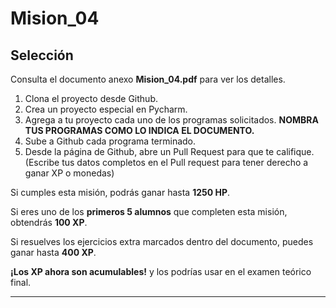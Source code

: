 # Mision_04

## Selección

Consulta el documento anexo **Mision_04.pdf** para ver los detalles.

1. Clona el proyecto desde Github.
2. Crea un proyecto especial en Pycharm.
3. Agrega a tu proyecto cada uno de los programas solicitados. **NOMBRA TUS PROGRAMAS COMO LO INDICA EL DOCUMENTO.**
4. Sube a Github cada programa terminado.
5. Desde la página de Github, abre un Pull Request para que te califique. (Escribe tus datos completos en el Pull request para tener derecho a ganar XP o monedas)

Si cumples esta misión, podrás ganar hasta **1250 HP**.

Si eres uno de los **primeros 5 alumnos** que completen esta misión, obtendrás **100 XP**.

Si resuelves los ejercicios extra marcados dentro del documento, puedes ganar hasta **400 XP**.

**¡Los XP ahora son acumulables!** y los podrías usar en el examen teórico final.
***
